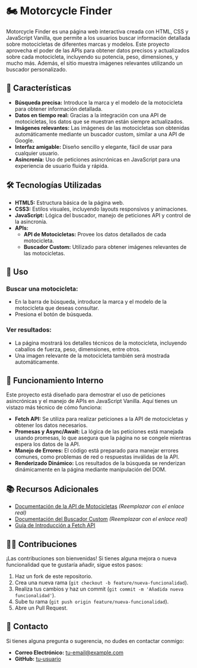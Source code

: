 # 🏍️ Motorcycle Finder

Motorcycle Finder es una página web interactiva creada con HTML, CSS y JavaScript Vanilla, que permite a los usuarios buscar información detallada sobre motocicletas de diferentes marcas y modelos. Este proyecto aprovecha el poder de las APIs para obtener datos precisos y actualizados sobre cada motocicleta, incluyendo su potencia, peso, dimensiones, y mucho más. Además, el sitio muestra imágenes relevantes utilizando un buscador personalizado.

## 🚀 Características

- **Búsqueda precisa:** Introduce la marca y el modelo de la motocicleta para obtener información detallada.
- **Datos en tiempo real:** Gracias a la integración con una API de motocicletas, los datos que se muestran están siempre actualizados.
- **Imágenes relevantes:** Las imágenes de las motocicletas son obtenidas automáticamente mediante un buscador custom, similar a una API de Google.
- **Interfaz amigable:** Diseño sencillo y elegante, fácil de usar para cualquier usuario.
- **Asincronía:** Uso de peticiones asincrónicas en JavaScript para una experiencia de usuario fluida y rápida.

## 🛠️ Tecnologías Utilizadas

- **HTML5:** Estructura básica de la página web.
- **CSS3:** Estilos visuales, incluyendo layouts responsivos y animaciones.
- **JavaScript:** Lógica del buscador, manejo de peticiones API y control de la asincronía.
- **APIs:**
  - **API de Motocicletas:** Provee los datos detallados de cada motocicleta.
  - **Buscador Custom:** Utilizado para obtener imágenes relevantes de las motocicletas.

## 📄 Uso

### Buscar una motocicleta:
- En la barra de búsqueda, introduce la marca y el modelo de la motocicleta que deseas consultar.
- Presiona el botón de búsqueda.

### Ver resultados:
- La página mostrará los detalles técnicos de la motocicleta, incluyendo caballos de fuerza, peso, dimensiones, entre otros.
- Una imagen relevante de la motocicleta también será mostrada automáticamente.

## 🔄 Funcionamiento Interno

Este proyecto está diseñado para demostrar el uso de peticiones asincrónicas y el manejo de APIs en JavaScript Vanilla. Aquí tienes un vistazo más técnico de cómo funciona:

- **Fetch API:** Se utiliza para realizar peticiones a la API de motocicletas y obtener los datos necesarios.
- **Promesas y Async/Await:** La lógica de las peticiones está manejada usando promesas, lo que asegura que la página no se congele mientras espera los datos de la API.
- **Manejo de Errores:** El código está preparado para manejar errores comunes, como problemas de red o respuestas inválidas de la API.
- **Renderizado Dinámico:** Los resultados de la búsqueda se renderizan dinámicamente en la página mediante manipulación del DOM.

## 📚 Recursos Adicionales

- [Documentación de la API de Motocicletas](#) *(Reemplazar con el enlace real)*
- [Documentación del Buscador Custom](#) *(Reemplazar con el enlace real)*
- [Guía de Introducción a Fetch API](https://developer.mozilla.org/en-US/docs/Web/API/Fetch_API/Using_Fetch)

## 🧑‍💻 Contribuciones

¡Las contribuciones son bienvenidas! Si tienes alguna mejora o nueva funcionalidad que te gustaría añadir, sigue estos pasos:

1. Haz un fork de este repositorio.
2. Crea una nueva rama (`git checkout -b feature/nueva-funcionalidad`).
3. Realiza tus cambios y haz un commit (`git commit -m 'Añadida nueva funcionalidad'`).
4. Sube tu rama (`git push origin feature/nueva-funcionalidad`).
5. Abre un Pull Request.

## 📧 Contacto

Si tienes alguna pregunta o sugerencia, no dudes en contactar conmigo:

- **Correo Electrónico:** tu-email@example.com
- **GitHub:** [tu-usuario](https://github.com/tu-usuario)

